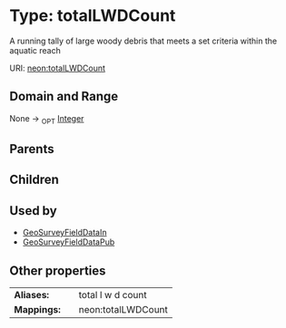 
# Type: totalLWDCount


A running tally of large woody debris that meets a set criteria within the aquatic reach

URI: [neon:totalLWDCount](https://data.neonscience.org/totalLWDCount)


## Domain and Range

None ->  <sub>OPT</sub> [Integer](types/Integer.md)

## Parents


## Children


## Used by

 * [GeoSurveyFieldDataIn](GeoSurveyFieldDataIn.md)
 * [GeoSurveyFieldDataPub](GeoSurveyFieldDataPub.md)

## Other properties

|  |  |  |
| --- | --- | --- |
| **Aliases:** | | total l w d count |
| **Mappings:** | | neon:totalLWDCount |

